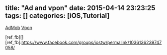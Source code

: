 title: "Ad and vpon"
date: 2015-04-14 23:23:25
tags: []
categories: [iOS,Tutorial]
---

[AdMob](http://disp.cc/b/11-8iKo)
[Vpon](http://disp.cc/b/11-8BtF)

[ref_fb][]
[ref_fb]:https://www.facebook.com/groups/iostw/permalink/1036136239747058/